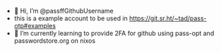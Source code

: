 - 👋 Hi, I’m @passffGithubUsername
- this is a example account to be used in https://git.sr.ht/~tad/pass-otp#examples
- 🌱 I’m currently learning to provide 2FA for github using pass-opt and passwordstore.org on nixos

<!---
passffGithubUsername/passffGithubUsername is a ✨ special ✨ repository because its `README.md` (this file) appears on your GitHub profile.
You can click the Preview link to take a look at your changes.
--->
